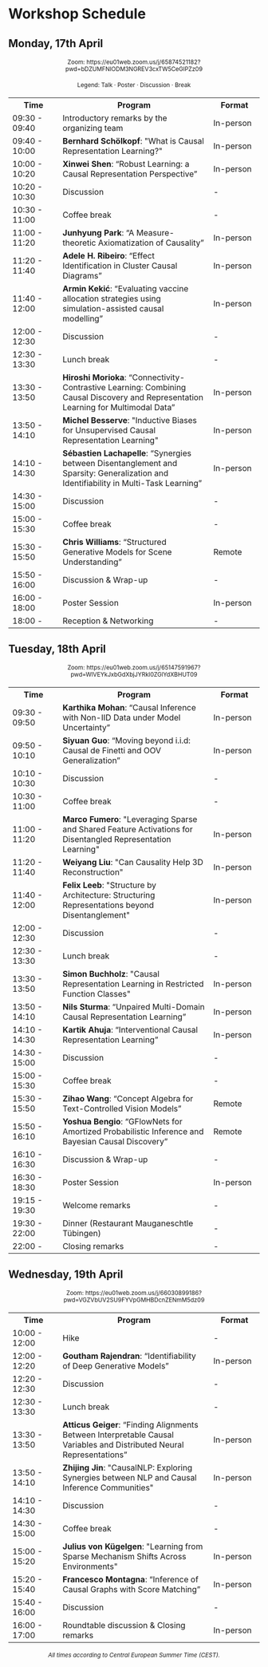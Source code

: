 # Workshop Schedule 



## Monday, 17th April

<div style="width: 100%; font-size: smaller; text-align: center; margin-bottom: 18px; margin-top: 18px;">
Zoom: https://eu01web.zoom.us/j/65874521182?pwd=bDZUMFNIODM3NGREV3cxTW5CeGlPZz09
</div> 
<div style="width: 100%; font-size: smaller; text-align: center; margin-bottom: 18px; margin-top: 18px;">
    Legend:
    <span class="talk">Talk</span> · 
    <span class="poster">Poster</span> · 
    <span class="panel">Discussion</span>  ·
    <span class="break">Break</span>
</div>
<table class="schedule">
    <tr>
        <th style="width:20%">Time</th>
        <th>Program</th>
        <th style="width:20%">Format</th>
    </tr>
    <tr>
        <td>09:30 - 09:40</td>
        <td>Introductory remarks by the organizing team</td>
        <td>In-person</td>
    </tr>
    <tr class="talk">
        <td>09:40 - 10:00</td>
        <td><b>Bernhard Schölkopf</b>: "What is Causal Representation Learning?"</td>
        <td>In-person</td>
    </tr>
    <tr class="talk">
        <td>10:00 - 10:20</td>
        <td><b>Xinwei Shen</b>: “Robust Learning: a Causal Representation Perspective”</td>
        <td>In-person</td>
    </tr>
    <tr class="panel">
        <td>10:20 - 10:30</td>
        <td>Discussion</td>
        <td>-</td>
    </tr>
    <tr class="break">
        <td>10:30 - 11:00</td>
        <td>Coffee break</td>
        <td>-</td>
    </tr>
    <tr class="talk">
        <td>11:00 - 11:20</td>
        <td><b>Junhyung Park</b>: “A Measure-theoretic Axiomatization of Causality”</td>
        <td>In-person</td>
    </tr>
    <tr class="talk">
        <td>11:20 - 11:40</td>
        <td><b>Adele H. Ribeiro</b>: “Effect Identification in Cluster Causal Diagrams”</td>
        <td>In-person</td>
    </tr>
    <tr class="talk">
        <td>11:40 - 12:00</td>
        <td><b>Armin Kekić</b>: “Evaluating vaccine allocation strategies using simulation-assisted causal modelling”</td>
        <td>In-person</td>
    </tr>
    <tr class="panel">
        <td>12:00 - 12:30</td>
        <td>Discussion</td>
        <td>-</td>
    </tr>
    <tr class="break">
        <td>12:30 - 13:30</td>
        <td>Lunch break</td>
        <td>-</td>
    </tr>
    <tr class="talk">
        <td>13:30 - 13:50</td>
        <td><b>Hiroshi Morioka</b>: “Connectivity-Contrastive Learning: Combining Causal Discovery and Representation Learning for Multimodal Data”</td>
        <td>In-person</td>
    </tr>
    <tr class="talk">
        <td>13:50 - 14:10</td>
        <td><b>Michel Besserve</b>: "Inductive Biases for Unsupervised Causal Representation Learning"</td>
        <td>In-person</td>
    </tr>
    <tr class="talk">
        <td>14:10 - 14:30</td>
        <td><b>Sébastien Lachapelle</b>: “Synergies between Disentanglement and Sparsity: Generalization and Identifiability in Multi-Task Learning”</td>
        <td>In-person</td>
    </tr>
    <tr class="panel">
        <td>14:30 - 15:00</td>
        <td>Discussion</td>
        <td>-</td>
    </tr>
    <tr class="break">
        <td>15:00 - 15:30</td>
        <td>Coffee break</td>
        <td>-</td>
    </tr>
    <tr class="talk">
        <td>15:30 - 15:50</td>
        <td><b>Chris Williams</b>: “Structured Generative Models for Scene Understanding”</td>
        <td>Remote</td>
    </tr>
    <tr class="panel">
        <td>15:50 - 16:00</td>
        <td>Discussion & Wrap-up</td>
        <td>-</td>
    </tr>
    <tr class="poster">
        <td>16:00 - 18:00</td>
        <td>Poster Session</td>
        <td>In-person</td>
    </tr>
    <tr class="break">
        <td>18:00 - </td>
        <td>Reception & Networking</td>
        <td>-</td>
    </tr>
    
</table>

## Tuesday, 18th April 

<div style="width: 100%; font-size: smaller; text-align: center; margin-bottom: 18px; margin-top: 18px;">
Zoom: https://eu01web.zoom.us/j/65147591967?pwd=WlVEYkJxbGdXbjJYRkI0ZGlYdXBHUT09
</div>

<table class="schedule">
    <tr>
        <th style="width:20%">Time</th>
        <th>Program</th>
        <th style="width:20%">Format</th>
    </tr>
    <tr class="talk">
        <td>09:30 - 09:50</td>
        <td><b>Karthika Mohan</b>: “Causal Inference with Non-IID Data under Model Uncertainty”</td>
        <td>In-person</td>
    </tr>
    <tr class="talk">
        <td>09:50 - 10:10</td>
        <td><b>Siyuan Guo</b>: “Moving beyond i.i.d: Causal de Finetti and OOV Generalization”</td>
        <td>In-person</td>
    </tr>
    <tr class="panel">
        <td>10:10 - 10:30</td>
        <td>Discussion</td>
        <td>-</td>
    </tr>
    <tr class="break">
        <td>10:30 - 11:00</td>
        <td>Coffee break</td>
        <td>-</td>
    </tr>
    <tr class="talk">
        <td>11:00 - 11:20</td>
        <td><b>Marco Fumero</b>: "Leveraging Sparse and Shared Feature Activations for Disentangled Representation Learning"</td>
        <td>In-person</td>
    </tr>
    <tr class="talk">
        <td>11:20 - 11:40</td>
        <td><b>Weiyang Liu</b>: "Can Causality Help 3D Reconstruction"</td>
        <td>In-person</td>
    </tr>
    <tr class="talk">
        <td>11:40 - 12:00</td>
        <td><b>Felix Leeb</b>: "Structure by Architecture: Structuring Representations beyond Disentanglement"</td>
        <td>In-person</td>
    </tr>
    <tr class="panel">
        <td>12:00 - 12:30</td>
        <td>Discussion</td>
        <td>-</td>
    </tr>
    <tr class="break">
        <td>12:30 - 13:30</td>
        <td>Lunch break</td>
        <td>-</td>
    </tr>
    <tr class="talk">
        <td>13:30 - 13:50</td>
        <td><b>Simon Buchholz</b>: "Causal Representation Learning in Restricted Function Classes"</td>
        <td>In-person</td>
    </tr>
    <tr class="talk">
        <td>13:50 - 14:10</td>
        <td><b>Nils Sturma</b>: “Unpaired Multi-Domain Causal Representation Learning”</td>
        <td>In-person</td>
    </tr>
    <tr class="talk">
        <td>14:10 - 14:30</td>
        <td><b>Kartik Ahuja</b>: “Interventional Causal Representation Learning”</td>
        <td>In-person</td>
    </tr>
    <tr class="panel">
        <td>14:30 - 15:00</td>
        <td>Discussion</td>
        <td>-</td>
    </tr>
    <tr class="break">
        <td>15:00 - 15:30</td>
        <td>Coffee break</td>
        <td>-</td>
    </tr>
    <tr class="talk">
        <td>15:30 - 15:50</td>
        <td><b>Zihao Wang</b>: “Concept Algebra for Text-Controlled Vision Models”</td>
        <td>Remote</td>
    </tr>
    <tr class="talk">
        <td>15:50 - 16:10</td>
        <td><b>Yoshua Bengio</b>: “GFlowNets for Amortized Probabilistic Inference and Bayesian Causal Discovery”</td>
        <td>Remote</td>
    </tr>
    <tr class="panel">
        <td>16:10 - 16:30</td>
        <td>Discussion & Wrap-up</td>
        <td>-</td>
    </tr>
    <tr class="poster">
        <td>16:30 - 18:30</td>
        <td>Poster Session</td>
        <td>In-person</td>
    </tr>
    <tr class="break">
        <td>19:15 - 19:30</td>
        <td>Welcome remarks</td>
        <td>-</td>
    </tr>
    <tr class="break">
        <td>19:30 - 22:00</td>
        <td>Dinner (Restaurant Mauganeschtle Tübingen)</td>
        <td>-</td>
    </tr>
    <tr class="break">
        <td>22:00 -</td>
        <td>Closing remarks</td>
        <td>-</td>
    </tr>
    
</table>

## Wednesday, 19th April 

<div style="width: 100%; font-size: smaller; text-align: center; margin-bottom: 18px; margin-top: 18px;">
Zoom: https://eu01web.zoom.us/j/66030899186?pwd=VGZVbUV2SU9FYVpGMHBDcnZENmM5dz09
</div>

<table class="schedule">
    <tr>
        <th style="width:20%">Time</th>
        <th>Program</th>
        <th style="width:20%">Format</th>
    </tr>
    <tr class="break">
        <td>10:00 - 12:00</td>
        <td>Hike</td>
        <td>-</td>
    </tr>
    <tr class="talk">
        <td>12:00 - 12:20</td>
        <td><b>Goutham Rajendran</b>: “Identifiability of Deep Generative Models”</td>
        <td>In-person</td>
    </tr>
    <tr class="panel">
        <td>12:20 - 12:30</td>
        <td>Discussion</td>
        <td>-</td>
    </tr>
    <tr class="break">
        <td>12:30 - 13:30</td>
        <td>Lunch break</td>
        <td>-</td>
    </tr>
    <tr class="talk">
        <td>13:30 - 13:50</td>
        <td><b>Atticus Geiger</b>: “Finding Alignments Between Interpretable Causal Variables and Distributed Neural Representations”</td>
        <td>In-person</td>
    </tr>
    <tr class="talk">
        <td>13:50 - 14:10</td>
        <td><b>Zhijing Jin</b>: "CausalNLP: Exploring Synergies between NLP and Causal Inference Communities"</td>
        <td>In-person</td>
    </tr>
    <tr class="panel">
        <td>14:10 - 14:30</td>
        <td>Discussion</td>
        <td>-</td>
    </tr>
    <tr class="break">
        <td>14:30 - 15:00</td>
        <td>Coffee break</td>
        <td>-</td>
    </tr>
    <tr class="talk">
        <td>15:00 - 15:20</td>
        <td><b>Julius von Kügelgen</b>: "Learning from Sparse Mechanism Shifts Across Environments"</td>
        <td>In-person</td>
    </tr>
    <tr class="talk">
        <td>15:20 - 15:40</td>
        <td><b>Francesco Montagna</b>: “Inference of Causal Graphs with Score Matching”</td>
        <td>In-person</td>
    </tr>
    <tr class="panel">
        <td>15:40 - 16:00</td>
        <td>Discussion</td>
        <td>-</td>
    </tr>
    <tr class="panel">
        <td>16:00 - 17:00</td>
        <td>Roundtable discussion & Closing remarks</td>
        <td>In-person</td>
    </tr>
</table>
<div style="width: 100%; font-size: smaller; text-align: center; margin-top: 18px;">
    <em>All times according to Central European Summer Time (CEST).</em>
</div>
